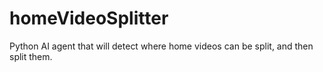 # homeVideoSplitter
Python AI agent that will detect where home videos can be split, and then split them.
